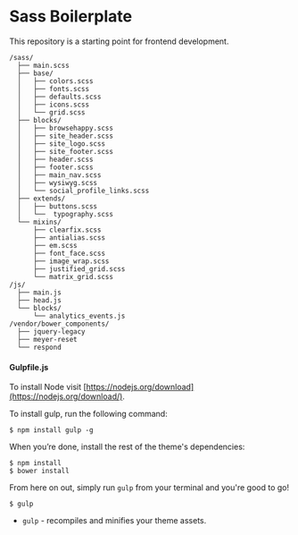 Sass Boilerplate
=========

This repository is a starting point for frontend development.

```
/sass/
  ├── main.scss
  ├── base/
  │   ├── colors.scss
  │   ├── fonts.scss
  │   ├── defaults.scss
  │   ├── icons.scss
  │   └── grid.scss
  ├── blocks/
  │   ├── browsehappy.scss
  │   ├── site_header.scss
  │   ├── site_logo.scss
  │   ├── site_footer.scss
  │   ├── header.scss
  │   ├── footer.scss
  │   ├── main_nav.scss
  │   ├── wysiwyg.scss
  │   └── social_profile_links.scss
  ├── extends/
  │   ├── buttons.scss
  │   └──  typography.scss
  └── mixins/
      ├── clearfix.scss
      ├── antialias.scss
      ├── em.scss
      ├── font_face.scss
      ├── image_wrap.scss
      ├── justified_grid.scss
      └── matrix_grid.scss
/js/
  ├── main.js
  ├── head.js
  └── blocks/
      └── analytics_events.js
/vendor/bower_components/
  ├── jquery-legacy
  ├── meyer-reset
  └── respond
```

#### Gulpfile.js

To install Node visit [https://nodejs.org/download](https://nodejs.org/download/).

To install gulp, run the following command:

```
$ npm install gulp -g
```

When you’re done, install the rest of the theme's dependencies:

```
$ npm install
$ bower install
```

From here on out, simply run `gulp` from your terminal and you're good to go!
```
$ gulp
```
+ `gulp` - recompiles and minifies your theme assets.
